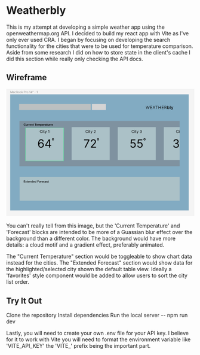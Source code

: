 
# Weatherbly

This is my attempt at developing a simple weather app using the openweathermap.org API.
I decided to build my react app with Vite as I've only ever used CRA. I began by focusing on developing the search functionality for the cities that were to be used for temperature comparison. Aside from some research I did on how to store state in the client's cache I did this section while really only checking the API docs. 

## Wireframe ##

![](src/assets/Screen%20Shot%202023-04-04%20at%2012.58.30%20PM.png)

You can't really tell from this image, but the 'Current Temperature' and 'Forecast' blocks are intended to be more of a Guassian blur effect over the background than a different color. The background would have more details: a cloud motif and a gradient effect, preferably animated.

The "Current Temperature" section would be toggleable to show chart data instead for the cities. The "Extended Forecast" section would show data for the highlighted/selected city shown the default table view. Ideally a 'favorites' style component would be added to allow users to sort the city list order.

## Try It Out ##

Clone the repository
Install dependencies
Run the local server -- npm run dev

Lastly, you will need to create your own .env file for your API key. I believe for it to work with Vite you will need to format the environment variable like 'VITE_API_KEY' the 'VITE_' prefix being the important part.
